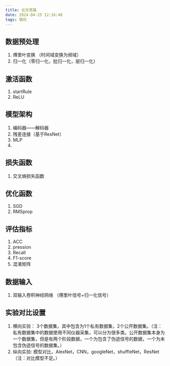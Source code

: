 ```yaml
---
title: 论文思路
date: 2024-04-25 12:16:48
tags: 填坑
---
```


## 数据预处理
1. 傅里叶变换 （时间域变换为频域）
2. 归一化（零归一化，批归一化，层归一化）


## 激活函数
1. startRule
2. ReLU

## 模型架构
1. 编码器——解码器
2. 残差连接（基于ResNet）
3. MLP
4. 


## 损失函数
1. 交叉熵损失函数


## 优化函数
1. SGD
2. RMSprop

## 评估指标
1. ACC
2. pression
3. Recall
4. F1-score
5. 混淆矩阵


## 数据输入
1. 双输入卷积神经网络 （傅里叶信号+归一化信号）

## 实验对比设置
1. 横向实验： 3个数据集，其中包含为1个私有数据集，2个公开数据集。（注：私有数据集中的数据使用不同仪器采集，可以分为很多类。公开数据集本身为一个数据集，但是有两个阶段数据，一个为包含了伪迹信号的数据，一个为未包含伪迹信号的数据集。）
2. 纵向实验: 模型对比，AlexNet，CNN，googleNet，shuffleNet，ResNet（注：对比模型不足。）
